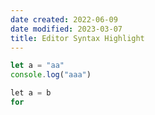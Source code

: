 ```yaml
---
date created: 2022-06-09
date modified: 2023-03-07
title: Editor Syntax Highlight
---
```


```javascript
let a = "aa"
console.log("aaa")

```

```go
let a = b
for 
```
